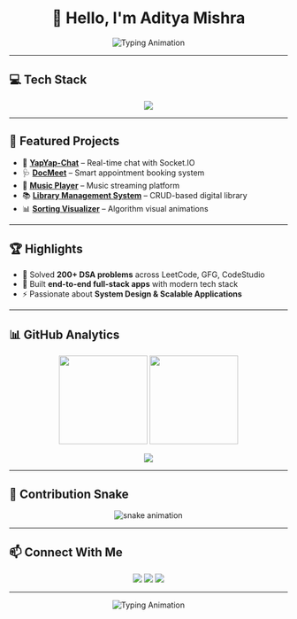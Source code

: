<h1 align="center">👋 Hello, I'm Aditya Mishra</h1>

<p align="center">
  <img src="https://readme-typing-svg.herokuapp.com?font=Fira+Code&weight=500&size=22&pause=1000&color=2F81F7&center=true&vCenter=true&width=600&lines=Full+Stack+Developer;Problem+Solver+%7C+DSA+Enthusiast;Final+Year+at+IIIT+Sonepat;Always+Learning+%26+Building+🚀" alt="Typing Animation" />
</p>

---

## 💻 Tech Stack  

<p align="center">
  <img src="https://skillicons.dev/icons?i=cpp,js,react,nodejs,express,mongodb,postgres,mysql,html,css,tailwind,bootstrap,git,github&perline=8" />
</p>

---

## 🚀 Featured Projects  

- 💬 [**YapYap-Chat**](https://github.com/AdityaMISHRA2803/YapYap-Chat-.git) – Real-time chat with Socket.IO  
- 🩺 [**DocMeet**](https://github.com/AdityaMISHRA2803/DocMeet.git) – Smart appointment booking system  
- 🎵 [**Music Player**](https://github.com/AdityaMISHRA2803/Music-Player-.git) – Music streaming platform  
- 📚 [**Library Management System**](https://github.com/AdityaMISHRA2803/Digital-Library-System.git) – CRUD-based digital library  
- 📊 [**Sorting Visualizer**](https://github.com/AdityaMISHRA2803/Sorting-Algorithm-Visualizer-.git) – Algorithm visual animations  

---

## 🏆 Highlights  

- 🧠 Solved **200+ DSA problems** across LeetCode, GFG, CodeStudio  
- 🎯 Built **end-to-end full-stack apps** with modern tech stack  
- ⚡ Passionate about **System Design & Scalable Applications**  

---

## 📊 GitHub Analytics  

<p align="center">
  <img src="https://github-readme-stats.vercel.app/api?username=AdityaMISHRA2803&show_icons=true&theme=tokyonight&hide_border=true" height="160" />
  <img src="https://github-readme-streak-stats.herokuapp.com?user=AdityaMISHRA2803&theme=tokyonight&hide_border=true" height="160" />
</p>

<p align="center">
  <img src="https://github-readme-activity-graph.vercel.app/graph?username=AdityaMISHRA2803&theme=react-dark&hide_border=true&area=true" />
</p>

---

## 🐍 Contribution Snake  

<p align="center">
  <img src="https://raw.githubusercontent.com/AdityaMISHRA2803/AdityaMISHRA2803/output/github-contribution-grid-snake.svg" alt="snake animation" />
</p>

---

## 📫 Connect With Me  

<p align="center">
  <a href="https://www.linkedin.com/in/aditya-mishra-iiit/"><img src="https://img.shields.io/badge/-Aditya%20Mishra-blue?style=for-the-badge&logo=Linkedin&logoColor=white"/></a>
  <a href="mailto:aditya.iiitsp@gmail.com"><img src="https://img.shields.io/badge/-Email-c14438?style=for-the-badge&logo=Gmail&logoColor=white"/></a>
  <img src="https://img.shields.io/badge/Delhi%2C%20India-orange?style=for-the-badge&logo=google-maps&logoColor=white"/>
</p>

---

<p align="center">
  <img src="https://readme-typing-svg.herokuapp.com?font=Fira+Code&weight=500&size=20&pause=1000&color=00BFA6&center=true&vCenter=true&width=600&lines=Thanks+for+visiting!;Let's+Connect+%26+Build+Something+Great+Together+🚀" alt="Typing Animation" />
</p>
